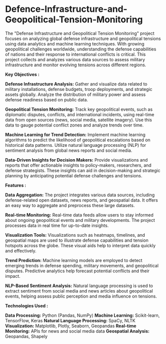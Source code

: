 # Defence-Infrastructure-and-Geopolitical-Tension-Monitoring
The "Defense Infrastructure and Geopolitical Tension Monitoring" project focuses on analyzing global defense infrastructure and geopolitical tensions using data analytics and machine learning techniques. With growing geopolitical challenges worldwide, understanding the defense capabilities of nations and their response to international conflicts is critical. This project collects and analyzes various data sources to assess military infrastructure and monitor evolving tensions across different regions.

**Key Objectives :**

**Defense Infrastructure Analysis:** Gather and visualize data related to military installations, defense budgets, troop deployments, and strategic assets globally. Analyze the distribution of military power and assess defense readiness based on public data.

**Geopolitical Tension Monitoring:** Track key geopolitical events, such as diplomatic disputes, conflicts, and international incidents, using real-time data from open sources (news, social media, satellite imagery). Use this data to gauge potential conflict zones and analyze trends over time.

**Machine Learning for Trend Detection:** Implement machine learning algorithms to predict the likelihood of geopolitical escalations based on historical data patterns. Utilize natural language processing (NLP) for sentiment analysis from global news reports and social media.

**Data-Driven Insights for Decision Makers:** Provide visualizations and reports that offer actionable insights to policy-makers, researchers, and defense strategists. These insights can aid in decision-making and strategic planning by anticipating potential defense challenges and tensions.

**Features :**

**Data Aggregation:** The project integrates various data sources, including defense-related open datasets, news reports, and geospatial data. It offers an easy way to aggregate and preprocess these large datasets.

**Real-time Monitoring:** Real-time data feeds allow users to stay informed about ongoing geopolitical events and military developments. The project processes data in real time for up-to-date insights.

**Visualization Tools:** Visualizations such as heatmaps, timelines, and geospatial maps are used to illustrate defense capabilities and tension hotspots across the globe. These visual aids help to interpret data quickly and effectively.

**Trend Prediction:** Machine learning models are employed to detect emerging trends in defense spending, military movements, and geopolitical disputes. Predictive analytics help forecast potential conflicts and their impact.

**NLP-Based Sentiment Analysis:** Natural language processing is used to extract sentiment from social media and news articles about geopolitical events, helping assess public perception and media influence on tensions.

**Technologies Used :** 

**Data Processing:** Python (Pandas, NumPy)
**Machine Learning:** Scikit-learn, TensorFlow, Keras
**Natural Language Processing:** SpaCy, NLTK
**Visualization:** Matplotlib, Plotly, Seaborn, Geopandas
**Real-time Monitoring:** APIs for news and social media data
**Geospatial Analysis:** Geopandas, Shapely
